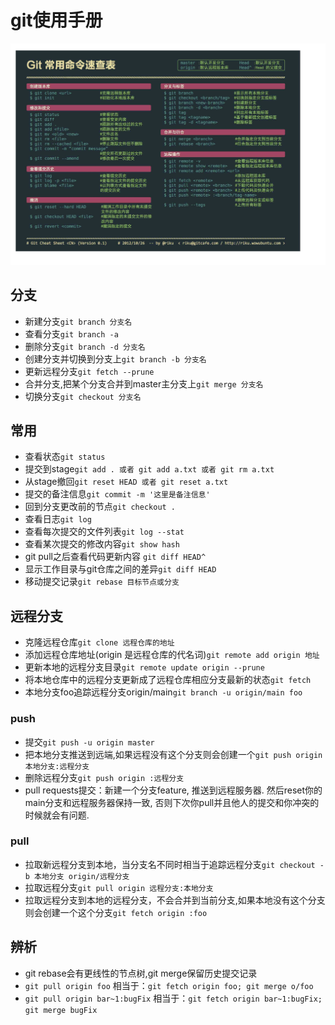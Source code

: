 # git使用手册
![git](./image/git.png "git")

## 分支
+ 新建分支`git branch 分支名`
+ 查看分支`git branch -a`
+ 删除分支`git branch -d 分支名`
+ 创建分支并切换到分支上`git branch -b 分支名`
+ 更新远程分支`git fetch --prune`
+ 合并分支,把某个分支合并到master主分支上`git merge 分支名`
+ 切换分支`git checkout 分支名`

## 常用
+ 查看状态`git status`
+ 提交到stage`git add . 或者 git add a.txt 或者 git rm a.txt`
+ 从stage撤回`git reset HEAD 或者 git reset a.txt`
+ 提交的备注信息`git commit -m '这里是备注信息'`
+ 回到分支更改前的节点`git checkout .`
+ 查看日志`git log`
+ 查看每次提交的文件列表`git log --stat`
+ 查看某次提交的修改内容`git show hash`
+ git pull之后查看代码更新内容 `git diff HEAD^`
+ 显示工作目录与git仓库之间的差异`git diff HEAD`
+ 移动提交记录`git rebase 目标节点或分支`

## 远程分支
+ 克隆远程仓库`git clone 远程仓库的地址`
+ 添加远程仓库地址(origin 是远程仓库的代名词)`git remote add origin 地址`
+ 更新本地的远程分支目录`git remote update origin --prune`
+ 将本地仓库中的远程分支更新成了远程仓库相应分支最新的状态`git fetch`
+ 本地分支foo追踪远程分支origin/main`git branch -u origin/main foo`
### push
+ 提交`git push -u origin master`
+ 把本地分支推送到远端,如果远程没有这个分支则会创建一个`git push origin 本地分支:远程分支`
+ 删除远程分支`git push origin :远程分支`
+ pull requests提交：新建一个分支feature, 推送到远程服务器. 然后reset你的main分支和远程服务器保持一致, 否则下次你pull并且他人的提交和你冲突的时候就会有问题.
### pull
+ 拉取新远程分支到本地，当分支名不同时相当于追踪远程分支`git checkout -b 本地分支 origin/远程分支`
+ 拉取远程分支`git pull origin 远程分支:本地分支`
+ 拉取远程分支到本地的远程分支，不会合并到当前分支,如果本地没有这个分支则会创建一个这个分支`git fetch origin :foo`

## 辨析
+ git rebase会有更线性的节点树,git merge保留历史提交记录
+ `git pull origin foo` 相当于：`git fetch origin foo; git merge o/foo`
+ `git pull origin bar~1:bugFix` 相当于：`git fetch origin bar~1:bugFix; git merge bugFix`